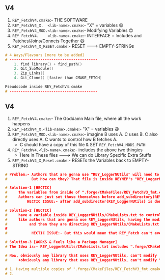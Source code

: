 ## V4
1. `REY_FetchV4.cmake`:- THE SOFTWARE
2. `REY_FetchV4_X.  <lib-name>.cmake`:- "X" = variables 😃
3. `REY_FetchV4_MOD.<lib-name>.cmake`:- Modifying Variables 😊
4. `REY_FetchV4.    <lib-name>.cmake`:- INTERFACE = Includes and Patches/Joins/Connets Together 😄
5. `REY_FetchV4_X_RESET.cmake`:- RESET ---> EMPTY-STRINGs


```cpp
# 4 Ways/Flavours [more to be added]
# ----------------------------------------
    1. find_library() + find_path()
    2. Git_SubModule()
    3. Zip_Links()
    4. Git_Clone() [faster than CMAKE_FETCH]

Pseudocode inside REY_FetchV4.cmake
# ----------------------------------------
```


## V4
1. `REY_FetchV4.cmake`:- The Goddamn Main file, where all the work happens
2. `REY_FetchV4_X.<lib-name>.cmake`:- "X" = variables 😃
3. `REY_FetchV4_MOD.<lib-name>.cmake`:- imagine B uses A. C uses B. C also directly uses A. C wants to control how B fetches A. 
    - C should have a copy of this file & SET `REY_FetchV4_MODS_PATH`
4. `REY_FetchV4.<lib-name>.cmake`:- includes the above two thingies
    - Here in These files ---> We can do Library Specific Extra Stuffs
5. `REY_FetchV4_X_Reset.cmake`:- RESETs the Variables back to EMPTY-STRING


```cpp
# Problem:- Authors that are gonna use "REY_LoggerNUtils" will need to modify variables inside ".forge/CMakeFiles/REY_FetchV3_fmt.cmake"
#           But How can they? That file is inside REYNEP's "REY_LoggerNUtils" Repo.

# Solution-1 [HECTIC]
#     the variables from inside of ".forge/CMakeFiles/REY_FetchV3_fmt.cmake"
#     Authors can just set those themselves before add_subdirectory(REY_LoggerNUtils)
#         HECTIC ISSUE:- after add_subdirector(REY_LoggerNUtils) is done ---> Authors also need to RESET Those Variables to EMPTY

# Solution-2 [HECTIC]
#     have a variable inside REY_LoggerNUtils/CMakeLists.txt to control PRIORITY_BASED_LOCATION for ".forge/CMakeFiles/REY_FetchV3_fmt.cmake"
#     like authors that are gonna use REY_LoggerNUtils, having the modified copy of ".forge/CMakeFiles/REY_FetchV3_fmt.cmake"
#          and then they are directing REY_LoggerNUtils/CMakeLists.txt to include their MODIFIED COPY
#
#           HECTIC ISSUE:- But this would mean that REY_Fetch can't ever be like a PACKAGE Manager itself....

# Solution-3 [WORKS & Feels like a Package Manager]
# The Idea is:- REY_LoggerNUtils/CMakeLists.txt includes ".forge/CMakeFiles/REY_FetchV3_fmt.cmake"

# Now, obviously any library that uses REY_LoggerNUtils, can't modify   REY_LoggerNUtils/CMakeLists.txt
#     +obviously any library that uses REY_LoggerNUtils, can't modify ".forge/CMakeFiles/REY_FetchV3_fmt.cmake"

# 1. Having multiple copies of ".forge/CMakeFiles/REY_FetchV3_fmt.cmake" felt dumb
# 2. 
```